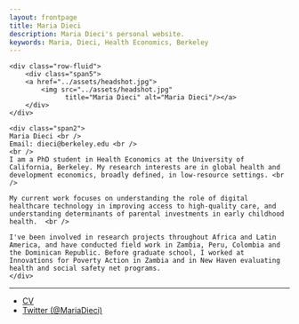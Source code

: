```yaml
---
layout: frontpage
title: Maria Dieci
description: Maria Dieci's personal website. 
keywords: Maria, Dieci, Health Economics, Berkeley
---
```


<div class="container">
    
	<div class="row-fluid">
        <div class="span5">
        <a href="../assets/headshot.jpg">
            <img src="../assets/headshot.jpg"
                  title="Maria Dieci" alt="Maria Dieci"/></a>
        </div>
    </div>
	
	<div class="span2">
	Maria Dieci <br />
	Email: dieci@berkeley.edu <br />
	<br />
	I am a PhD student in Health Economics at the University of California, Berkeley. My research interests are in global health and development economics, broadly defined, in low-resource settings. <br /> 

	My current work focuses on understanding the role of digital healthcare technology in improving access to high-quality care, and understanding determinants of parental investments in early childhood health.  <br /> 

	I've been involved in research projects throughout Africa and Latin America, and have conducted field work in Zambia, Peru, Colombia and the Dominican Republic. Before graduate school, I worked at Innovations for Poverty Action in Zambia and in New Haven evaluating health and social safety net programs.
	</div> 
</div>

---
<div class="navbar">
  <div class="navbar-inner">
      <ul class="nav">
          <li><a href="{{ BASE_PATH }}/assets/MDieci_CV.pdf">CV</a></li>
          <li><a href="https://twitter.com/MariaDieci">Twitter (@MariaDieci)</a></li>
      </ul>
  </div>
</div>
